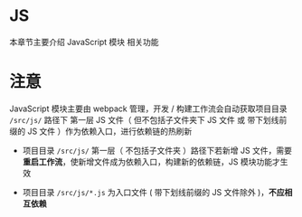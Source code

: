 # JS

本章节主要介绍 JavaScript 模块 相关功能

# 注意

JavaScript 模块主要由 webpack 管理，开发 / 构建工作流会自动获取项目目录 `/src/js/` 路径下 第一层 JS 文件（ 但不包括子文件夹下 JS 文件 或 带下划线前缀的 JS 文件 ）作为依赖入口，进行依赖链的热刷新

* 项目目录 `/src/js/` 第一层（ 不包括子文件夹 ）路径下若新增 JS 文件，需要 **重启工作流**，使新增文件成为依赖入口，构建新的依赖链，JS 模块功能才生效

* 项目目录 `/src/js/*.js` 为入口文件 ( 带下划线前缀的 JS 文件除外 )，**不应相互依赖**
